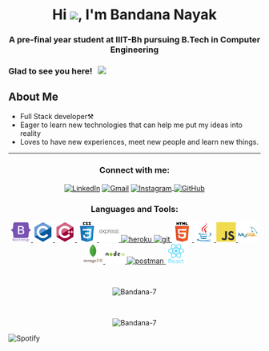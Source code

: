 <!-- Header-->

<h1 align="center">Hi  <img src="https://media.giphy.com/media/hvRJCLFzcasrR4ia7z/giphy.gif" width="25px">, I'm Bandana Nayak</h1>
<h3 align="center">A pre-final year student at IIIT-Bh pursuing B.Tech in Computer Engineering</h3>

### Glad to see you here! &nbsp; ![](https://visitor-badge.glitch.me/badge?page_id=Bandana-7.Bandana-7) 

## **About Me**

<ul>
<li>
 Full Stack developer⚒️</li>
 <li>
 Eager to learn new technologies that can help me put my ideas into reality</li>
<li>
Loves to have new experiences, meet new people and learn new things.</li>
</ul>


<!-- Profile-->
<hr>
<h3 align="center">Connect with me:</h3>
<p align="center">
  <a href="" target="blank"><img align="center" src="https://img.icons8.com/bubbles/50/000000/linkedin.png"  alt="LinkedIn"/></a>
 <a href="mailto:bandana.nayak.cps@gmail.com"><img align="center" src="https://img.icons8.com/bubbles/50/000000/gmail.png" alt="Gmail"/></a>
  <a href="" target="blank"><img align="center" src="https://img.icons8.com/bubbles/50/000000/instagram.png" alt="Instagram"/> </a>
  <a href="https://github.com/Bandana-7" target="blank"><img align="center" src="https://img.icons8.com/bubbles/50/000000/github.png" alt="GitHub"/></a>
</p>

<!-- Languages and Tools-->

<h3 align="center">Languages and Tools:</h3>
<p align="center"> 
<a href="https://getbootstrap.com" target="_blank"> <img src="https://raw.githubusercontent.com/devicons/devicon/master/icons/bootstrap/bootstrap-plain-wordmark.svg" alt="bootstrap" width="40" height="40"/> </a> 
<a href="https://www.cprogramming.com/" target="_blank"> <img src="https://raw.githubusercontent.com/devicons/devicon/master/icons/c/c-original.svg" alt="c" width="40" height="40"/> </a> 
<a href="https://www.w3schools.com/cpp/" target="_blank"> <img src="https://raw.githubusercontent.com/devicons/devicon/master/icons/cplusplus/cplusplus-original.svg" alt="cplusplus" width="40" height="40"/> </a> 
<a href="https://www.w3schools.com/css/" target="_blank" rel="noreferrer"> <img src="https://raw.githubusercontent.com/devicons/devicon/master/icons/css3/css3-original-wordmark.svg" alt="css3" width="40" height="40"/> </a>
<a href="https://expressjs.com" target="_blank"> <img src="https://raw.githubusercontent.com/devicons/devicon/master/icons/express/express-original-wordmark.svg" alt="express" width="40" height="40"/> </a> 
 <a href="https://heroku.com" target="_blank" rel="noreferrer"> <img src="https://www.vectorlogo.zone/logos/heroku/heroku-icon.svg" alt="heroku" width="40" height="40"/> </a>
<a href="https://git-scm.com/" target="_blank"> <img src="https://www.vectorlogo.zone/logos/git-scm/git-scm-icon.svg" alt="git" width="40" height="40"/> </a> 
<a href="https://www.w3.org/html/" target="_blank"> <img src="https://raw.githubusercontent.com/devicons/devicon/master/icons/html5/html5-original-wordmark.svg" alt="html5" width="40" height="40"/> </a> 
<a href="https://www.java.com" target="_blank"> <img src="https://raw.githubusercontent.com/devicons/devicon/master/icons/java/java-original.svg" alt="java" width="40" height="40"/> </a>
<a href="https://developer.mozilla.org/en-US/docs/Web/JavaScript" target="_blank"> <img src="https://raw.githubusercontent.com/devicons/devicon/master/icons/javascript/javascript-original.svg" alt="javascript" width="40" height="40"/> </a> 
<a href="https://www.mysql.com/" target="_blank"> <img src="https://raw.githubusercontent.com/devicons/devicon/master/icons/mysql/mysql-original-wordmark.svg" alt="mysql" width="40" height="40"/> </a> 
  <a href="https://www.mongodb.com/" target="_blank" rel="noreferrer"> <img src="https://raw.githubusercontent.com/devicons/devicon/master/icons/mongodb/mongodb-original-wordmark.svg" alt="mongodb" width="40" height="40"/> </a>
<a href="https://nodejs.org" target="_blank"> <img src="https://raw.githubusercontent.com/devicons/devicon/master/icons/nodejs/nodejs-original-wordmark.svg" alt="nodejs" width="40" height="40"/ </a> 
<a href="https://postman.com" target="_blank" rel="noreferrer"> <img src="https://www.vectorlogo.zone/logos/getpostman/getpostman-icon.svg" alt="postman" width="40" height="40"/> </a>
 <a href="https://reactjs.org/" target="_blank" rel="noreferrer"> <img src="https://raw.githubusercontent.com/devicons/devicon/master/icons/react/react-original-wordmark.svg" alt="react" width="40" height="40"/> </a> 
</p>
 <br>

  
<!-- Stats-->

<p align="center"><img src="https://github-readme-stats.vercel.app/api/top-langs?username=Bandana-7&show_icons=true&locale=en&layout=compact" alt="Bandana-7" /></p>
<br>
<p align="center"><img src="https://github-readme-streak-stats.herokuapp.com/?user=Bandana-7&" alt="Bandana-7" /></p>


![Spotify](https://ch4444.vercel.app/api/spotify-playing)


